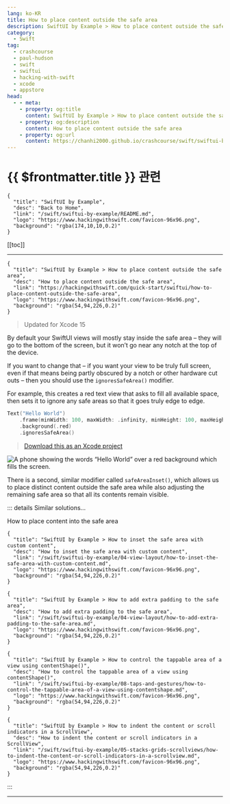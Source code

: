 ```yaml
---
lang: ko-KR
title: How to place content outside the safe area
description: SwiftUI by Example > How to place content outside the safe area
category:
  - Swift
tag: 
  - crashcourse
  - paul-hudson
  - swift
  - swiftui
  - hacking-with-swift
  - xcode
  - appstore
head:
  - - meta:
    - property: og:title
      content: SwiftUI by Example > How to place content outside the safe area
    - property: og:description
      content: How to place content outside the safe area
    - property: og:url
      content: https://chanhi2000.github.io/crashcourse/swift/swiftui-by-example/04-view-layout/how-to-place-content-outside-the-safe-area.html
---
```


# {{ $frontmatter.title }} 관련

```component VPCard
{
  "title": "SwiftUI by Example",
  "desc": "Back to Home",
  "link": "/swift/swiftui-by-example/README.md",
  "logo": "https://www.hackingwithswift.com/favicon-96x96.png",
  "background": "rgba(174,10,10,0.2)"
}
```

[[toc]]

---

```component VPCard
{
  "title": "SwiftUI by Example > How to place content outside the safe area",
  "desc": "How to place content outside the safe area",
  "link": "https://hackingwithswift.com/quick-start/swiftui/how-to-place-content-outside-the-safe-area",
  "logo": "https://www.hackingwithswift.com/favicon-96x96.png",
  "background": "rgba(54,94,226,0.2)"
}
```

> Updated for Xcode 15

By default your SwiftUI views will mostly stay inside the safe area – they will go to the bottom of the screen, but it won’t go near any notch at the top of the device.

If you want to change that – if you want your view to be truly full screen, even if that means being partly obscured by a notch or other hardware cut outs – then you should use the `ignoresSafeArea()` modifier.

For example, this creates a red text view that asks to fill all available space, then sets it to ignore any safe areas so that it goes truly edge to edge.

```swift
Text("Hello World")
    .frame(minWidth: 100, maxWidth: .infinity, minHeight: 100, maxHeight: .infinity)
    .background(.red)
    .ignoresSafeArea()
```

> [<FontIcon icon="fas fa-file-zipper"/>Download this as an Xcode project](https://www.hackingwithswift.com/files/projects/swiftui/how-to-place-content-outside-the-safe-area-1.zip)

![A phone showing the words “Hello World” over a red background which fills the screen.](https://www.hackingwithswift.com/img/books/quick-start/swiftui/how-to-place-content-outside-the-safe-area-1~dark.png)

There is a second, similar modifier called `safeAreaInset()`, which allows us to place distinct content outside the safe area while also adjusting the remaining safe area so that all its contents remain visible.

::: details Similar solutions…

How to place content into the safe area

```component VPCard
{
  "title": "SwiftUI by Example > How to inset the safe area with custom content",
  "desc": "How to inset the safe area with custom content",
  "link": "/swift/swiftui-by-example/04-view-layout/how-to-inset-the-safe-area-with-custom-content.md",
  "logo": "https://www.hackingwithswift.com/favicon-96x96.png",
  "background": "rgba(54,94,226,0.2)"
}
```

```component VPCard
{
  "title": "SwiftUI by Example > How to add extra padding to the safe area",
  "desc": "How to add extra padding to the safe area",
  "link": "/swift/swiftui-by-example/04-view-layout/how-to-add-extra-padding-to-the-safe-area.md",
  "logo": "https://www.hackingwithswift.com/favicon-96x96.png",
  "background": "rgba(54,94,226,0.2)"
}
```

```component VPCard
{
  "title": "SwiftUI by Example > How to control the tappable area of a view using contentShape()",
  "desc": "How to control the tappable area of a view using contentShape()",
  "link": "/swift/swiftui-by-example/08-taps-and-gestures/how-to-control-the-tappable-area-of-a-view-using-contentshape.md",
  "logo": "https://www.hackingwithswift.com/favicon-96x96.png",
  "background": "rgba(54,94,226,0.2)"
}
```

```component VPCard
{
  "title": "SwiftUI by Example > How to indent the content or scroll indicators in a ScrollView",
  "desc": "How to indent the content or scroll indicators in a ScrollView",
  "link": "/swift/swiftui-by-example/05-stacks-grids-scrollviews/how-to-indent-the-content-or-scroll-indicators-in-a-scrollview.md",
  "logo": "https://www.hackingwithswift.com/favicon-96x96.png",
  "background": "rgba(54,94,226,0.2)"
}
```

:::

---

<TagLinks />